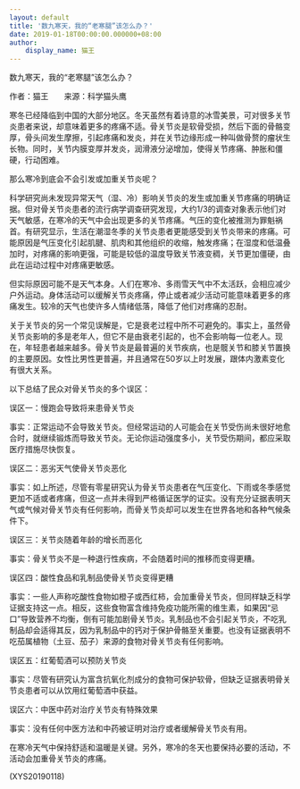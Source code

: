 ```yaml
---
layout: default
title: '数九寒天，我的“老寒腿”该怎么办？'
date: 2019-01-18T00:00:00.000000+08:00
author:
    display_name: 猫王
---
```


数九寒天，我的“老寒腿”该怎么办？

作者：猫王　　来源：科学猫头鹰

寒冬已经降临到中国的大部分地区。冬天虽然有着诗意的冰雪美景，可对很多关节炎患者来说，却意味着更多的疼痛不适。骨关节炎是软骨受损，然后下面的骨骼变厚，骨头间发生摩擦，引起疼痛和发炎，并在关节边缘形成一种叫做骨赘的瘤状生长物。同时，关节内膜变厚并发炎，润滑液分泌增加，使得关节疼痛、肿胀和僵硬，行动困难。

那么寒冷到底会不会引发或加重关节炎呢？

科学研究尚未发现异常天气（湿、冷）影响关节炎的发生或加重关节疼痛的明确证据。但对骨关节炎患者的流行病学调查研究发现，大约1/3的调查对象表示他们对天气敏感，在寒冷的天气中会出现更多的关节疼痛。气压的变化被推测为罪魁祸首。有研究显示，生活在潮湿冬季的关节炎患者更能感受到关节炎带来的疼痛。可能原因是气压变化引起肌腱、肌肉和其他组织的收缩，触发疼痛；在湿度和低温叠加时，对疼痛的影响更强，可能是较低的温度导致关节液变稠，关节更加僵硬，由此在运动过程中对疼痛更敏感。

但实际原因可能不是天气本身。人们在寒冷、多雨雪天气中不太活跃，会相应减少户外运动。身体活动可以缓解关节炎疼痛，停止或者减少活动可能意味着更多的疼痛发生。较冷的天气也使许多人情绪低落，降低了他们对疼痛的忍耐。

关于关节炎的另一个常见误解是，它是衰老过程中所不可避免的。事实上，虽然骨关节炎影响的多是老年人，但它不是由衰老引起的，也不会影响每一位老人。现在，年轻患者越来越多。骨关节炎是最普遍的关节疾病，也是髋关节和膝关节置换的主要原因。女性比男性更普遍，并且通常在50岁以上时发展，跟体内激素变化有很大关系。

以下总结了民众对骨关节炎的多个误区：

误区一：慢跑会导致将来患骨关节炎

事实：正常运动不会导致关节炎。但经常运动的人可能会在关节受伤尚未很好地愈合时，就继续锻炼而导致关节炎。无论你运动强度多小，关节受伤期间，都应采取医疗措施尽快恢复。

误区二：恶劣天气使骨关节炎恶化

事实：如上所述，尽管有零星研究认为骨关节炎患者在气压变化、下雨或冬季感觉更加不适或者疼痛，但这一点并未得到严格循证医学的证实。没有充分证据表明天气或气候对骨关节炎有任何影响，而骨关节炎却可以发生在世界各地和各种气候条件下。

误区三：关节炎随着年龄的增长而恶化

事实：骨关节炎不是一种退行性疾病，不会随着时间的推移而变得更糟。

误区四：酸性食品和乳制品使骨关节炎变得更糟

事实：一些人声称吃酸性食物如橙子或西红柿，会加重骨关节炎，但同样缺乏科学证据支持这一点。相反，这些食物富含维持免疫功能所需的维生素，如果因“忌口”导致营养不均衡，倒有可能加剧骨关节炎。乳制品也不会引起关节炎，不吃乳制品却会适得其反，因为乳制品中的钙对于保护骨骼至关重要。也没有证据表明不吃茄属植物（土豆、茄子）来源的食物对骨关节炎有任何影响。

误区五：红葡萄酒可以预防关节炎

事实：尽管有研究认为富含抗氧化剂成分的食物可保护软骨，但缺乏证据表明骨关节炎患者可以从饮用红葡萄酒中获益。

误区六：中医中药对治疗关节炎有特殊效果

事实：没有任何中医方法和中药被证明对治疗或者缓解骨关节炎有用。

在寒冷天气中保持舒适和温暖是关键。另外，寒冷的冬天也要保持必要的活动，不活动会加重骨关节炎的疼痛。

(XYS20190118)


